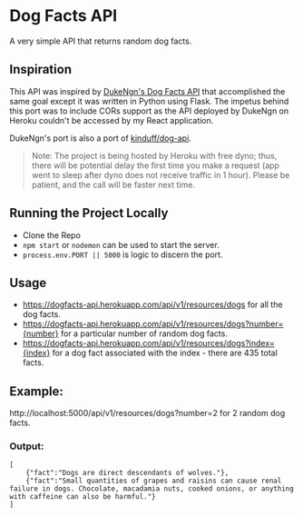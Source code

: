 # Dog Facts API
A very simple API that returns random dog facts.

## Inspiration
This API was inspired by [DukeNgn's Dog Facts API](https://github.com/DukeNgn/Dog-facts-API) that accomplished the same goal except it was written in Python using Flask. The impetus behind this port was to include CORs support as the API deployed by DukeNgn on Heroku couldn't be accessed by my React application.

DukeNgn's port is also a port of [kinduff/dog-api](https://github.com/kinduff/dog-api).

> Note: The project is being hosted by Heroku with free dyno; thus, there will be potential delay the first time you make a request (app went to sleep after dyno does not receive traffic in 1 hour). Please be patient, and the call will be faster next time.

## Running the Project Locally
- Clone the Repo
- ``npm start`` or ``nodemon`` can be used to start the server. 
- ``process.env.PORT || 5000`` is logic to discern the port. 

## Usage
- https://dogfacts-api.herokuapp.com/api/v1/resources/dogs for all the dog facts.
- https://dogfacts-api.herokuapp.com/api/v1/resources/dogs?number={number} for a particular number of random dog facts.
- https://dogfacts-api.herokuapp.com/api/v1/resources/dogs?index={index} for a dog fact associated with the index - there are 435 total facts.

## Example:
http://localhost:5000/api/v1/resources/dogs?number=2 for 2 random dog facts. 

### Output:
```
[
    {"fact":"Dogs are direct descendants of wolves."},
    {"fact":"Small quantities of grapes and raisins can cause renal failure in dogs. Chocolate, macadamia nuts, cooked onions, or anything with caffeine can also be harmful."}
]
```